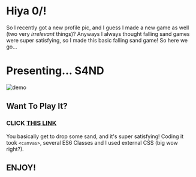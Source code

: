 # **Hiya 0/!**

So I recently got a new profile pic, and I guess I made a new game as well (two very *irrelevant* things)? Anyways I always thought falling sand games were super satisfying, so I made this basic falling sand game! So here we go...

# Presenting... **S4ND**

![demo](https://storage.googleapis.com/replit/images/1617664115834_03db2e3d56d5dd35c66c5fdbdafa9331.jpeg)

## Want To Play It?
### **CLICK [THIS LINK](https://s4nd.rayhanadev.repl.co/)**

You basically get to drop some sand, and it's super satisfying! Coding it took `<canvas>`, several ES6 Classes and I used external CSS (big wow right?).

## **ENJOY!**